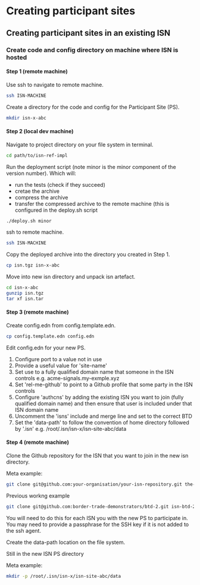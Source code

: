 # Creating participant sites

## Creating participant sites in an existing ISN

### Create code and config directory on machine where ISN is hosted

#### Step 1 (remote machine)

Use ssh to navigate to remote machine.
```bash
ssh ISN-MACHINE
```

Create a directory for the code and config for the Participant Site (PS).
```bash
mkdir isn-x-abc
```

#### Step 2 (local dev machine)

Navigate to project directory on your file system in terminal.
```bash
cd path/to/isn-ref-impl
```

Run the deployment script (note minor is the minor component of the version number). Which will:
- run the tests (check if they succeed)
- cretae the archive
- compress the archive
- transfer the compressed archive to the remote machine (this is configured in the deploy.sh script
```bash
./deploy.sh minor
```

ssh to remote machine.
```bash
ssh ISN-MACHINE
```

Copy the deployed archive into the directory you created in Step 1.
```bash
cp isn.tgz isn-x-abc
```

Move into new isn directory and unpack isn artefact.
```bash
cd isn-x-abc
gunzip isn.tgz
tar xf isn.tar
```

#### Step 3 (remote machine)

Create config.edn from config.template.edn.
```bash
cp config.template.edn config.edn
```

Edit config.edn for your new PS.

1. Configure port to a value not in use
2. Provide a useful value for 'site-name'
3. Set use to a fully qualified domain name that someone in the ISN controls e.g. acme-signals.my-exmple.xyz
4. Set 'rel-me-github' to point to a Github profile that some party in the ISN controls
5. Configure 'authcns' by adding the existing ISN you want to join (fully qualified domain name) and then ensure that user is included under that ISN domain name
6. Uncomment the 'isns' include and merge line and set to the correct BTD
7. Set the 'data-path' to follow the convention of home directory followed by '.isn' e.g. /root/.isn/isn-x/isn-site-abc/data

#### Step 4 (remote machine)

Clone the Github repository for the ISN that you want to join in the new isn directory.

Meta example:
```bash
git clone git@github.com:your-organisation/your-isn-repository.git the-directory-in-the-isns-include
```

Previous workng example
```bash
git clone git@github.com:border-trade-demonstrators/btd-2.git isn-btd-2
```

You will need to do this for each ISN you with the new PS to participate in. You may need to provide a passphrase for the SSH key if it is not added to the ssh agent.

Create the data-path location on the file system.

Still in the new ISN PS directory

Meta example:
```bash
mkdir -p /root/.isn/isn-x/isn-site-abc/data
```
